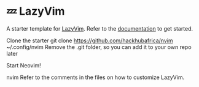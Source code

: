 # 💤 LazyVim

A starter template for [LazyVim](https://github.com/LazyVim/LazyVim).
Refer to the [documentation](https://lazyvim.github.io/installation) to get started.


Clone the starter
git clone https://github.com/hackhubafrica/nvim  ~/.config/nvim
Remove the .git folder, so you can add it to your own repo later

Start Neovim!

nvim
Refer to the comments in the files on how to customize LazyVim.



